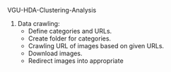 VGU-HDA-Clustering-Analysis

1. Data crawling: 
    + Define categories and URLs. 
    + Create folder for categories.
    + Crawling URL of images based on given URLs.
    + Download images. 
    + Redirect images into appropriate 